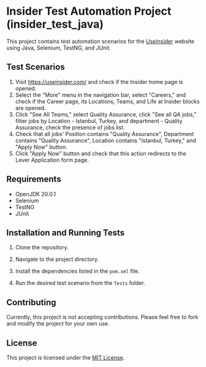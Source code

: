 # Insider Test Automation Project (insider_test_java)

This project contains test automation scenarios for the [UseInsider](https://useinsider.com) website using Java, Selenium, TestNG, and JUnit.

## Test Scenarios

1. Visit https://useinsider.com/ and check if the Insider home page is opened.
2. Select the "More" menu in the navigation bar, select "Careers," and check if the Career page, its Locations, Teams, and Life at Insider blocks are opened.
3. Click "See All Teams," select Quality Assurance, click "See all QA jobs," filter jobs by Location - Istanbul, Turkey, and department - Quality Assurance, check the presence of jobs list.
4. Check that all jobs' Position contains "Quality Assurance", Department contains "Quality Assurance", Location contains "Istanbul, Turkey," and "Apply Now" button.
5. Click "Apply Now" button and check that this action redirects to the Lever Application form page.

## Requirements

- OpenJDK 20.0.1
- Selenium
- TestNG
- JUnit

## Installation and Running Tests

1. Clone the repository.

2. Navigate to the project directory.

3. Install the dependencies listed in the `pom.xml` file.

4. Run the desired test scenario from the `Tests` folder.

## Contributing

Currently, this project is not accepting contributions. Please feel free to fork and modify the project for your own use.

## License

This project is licensed under the [MIT License](https://opensource.org/licenses/MIT).
